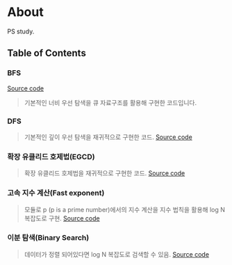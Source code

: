 # About
PS study.

## Table of Contents

### BFS
[Source code](https://github.com/jerry901/algorithms/blob/main/study/search/bfs_queue.cpp)  
> 기본적인 너비 우선 탐색을 큐 자료구조를 활용해 구현한 코드입니다.  

### DFS
> 기본적인 깊이 우선 탐색을 재귀적으로 구현한 코드.
[Source code](https://github.com/jerry901/algorithms/blob/main/study/search/bfs_queue.cpp)  

### 확장 유클리드 호제법(EGCD)
> 확장 유클리드 호제법을 재귀적으로 구현한 코드.
[Source code](https://github.com/jerry901/algorithms/blob/main/study/number_theory/extended_gcd.cpp)  

### 고속 지수 계산(Fast exponent)
> 모듈로 p (p is a prime number)에서의 지수 계산을 지수 법칙을 활용해 log N 복잡도로 구현.
[Source code](https://github.com/jerry901/algorithms/blob/main/study/number_theory/fast_exponent.cpp)  

### 이분 탐색(Binary Search)
> 데이터가 정렬 되어있다면 log N 복잡도로 검색할 수 있음.
[Source code](https://github.com/jerry901/algorithms/blob/main/study/search/binary_search.cpp)  


